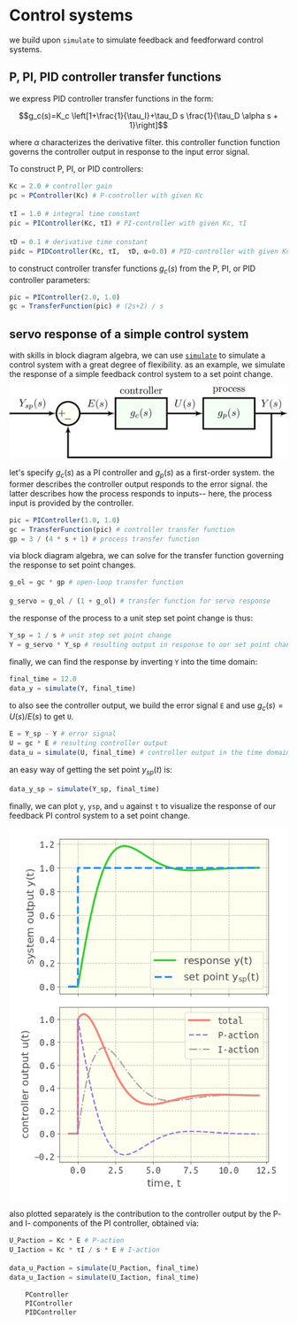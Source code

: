 # Control systems

we build upon `simulate` to simulate feedback and feedforward control systems.

## P, PI, PID controller transfer functions

we express PID controller transfer functions in the form:

$$g_c(s)=K_c \left[1+\frac{1}{\tau_I}+\tau_D s \frac{1}{\tau_D \alpha s + 1}\right]$$

where $\alpha$ characterizes the derivative filter. this controller function function governs the controller output in response to the input error signal.

To construct P, PI, or PID controllers:

```julia
Kc = 2.0 # controller gain
pc = PController(Kc) # P-controller with given Kc

τI = 1.0 # integral time constant
pic = PIController(Kc, τI) # PI-controller with given Kc, τI

τD = 0.1 # derivative time constant
pidc = PIDController(Kc, τI,  τD, α=0.0) # PID-controller with given Kc, τI, τD. keyword argument is derivative filter α
```

to construct controller transfer functions $g_c(s)$ from the P, PI, or PID controller parameters:

```julia
pic = PIController(2.0, 1.0)
gc = TransferFunction(pic) # (2s+2) / s
```

## servo response of a simple control system

with skills in block diagram algebra, we can use [`simulate`](@ref) to simulate a control system with a great degree of flexibility. as an example, we simulate the response of a simple feedback control system to a set point change.

![](assets/simple_servo.png)

let's specify $g_c(s)$ as a PI controller and $g_p(s)$ as a first-order system. the former describes the controller output responds to the error signal. the latter describes how the process responds to inputs-- here, the process input is provided by the controller.

```julia
pic = PIController(1.0, 1.0) 
gc = TransferFunction(pic) # controller transfer function
gp = 3 / (4 * s + 1) # process transfer function
```

via block diagram algebra, we can solve for the transfer function governing the response to set point changes.

```julia
g_ol = gc * gp # open-loop transfer function

g_servo = g_ol / (1 + g_ol) # transfer function for servo response
```

the response of the process to a unit step set point change is thus:
```julia
Y_sp = 1 / s # unit step set point change
Y = g_servo * Y_sp # resulting output in response to our set point change
```

finally, we can find the response by inverting `Y` into the time domain:
```julia
final_time = 12.0
data_y = simulate(Y, final_time)
```

to also see the controller output, we build the error signal `E` and use $g_c(s)=U(s)/E(s)$ to get `U`.

```julia
E = Y_sp - Y # error signal
U = gc * E # resulting controller output
data_u = simulate(U, final_time) # controller output in the time domain
```

an easy way of getting the set point $y_{sp}(t)$ is:
```julia
data_y_sp = simulate(Y_sp, final_time)
```

finally, we can plot `y`, `ysp`, and `u` against `t` to visualize the response of our feedback PI control system to a set point change.

![](simple_servo_response.png)

also plotted separately is the contribution to the controller output by the P- and I- components of the PI controller, obtained via:
```julia
U_Paction = Kc * E # P-action
U_Iaction = Kc * τI / s * E # I-action

data_u_Paction = simulate(U_Paction, final_time)
data_u_Iaction = simulate(U_Iaction, final_time)
```

```@docs
    PController
    PIController
    PIDController
```
